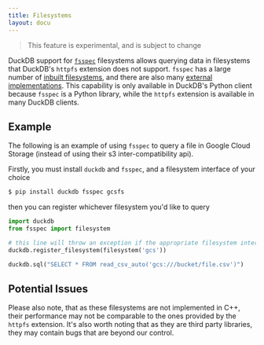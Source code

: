 ```yaml
---
title: Filesystems
layout: docu
---
```


> This feature is experimental, and is subject to change

DuckDB support for [`fsspec`](https://filesystem-spec.readthedocs.io) filesystems allows querying data in filesystems that DuckDB's `httpfs` extension does not support. `fsspec` has a large number of [inbuilt filesystems](https://filesystem-spec.readthedocs.io/en/latest/api.html#built-in-implementations), and there are also many [external implementations](https://filesystem-spec.readthedocs.io/en/latest/api.html#other-known-implementations). This capability is only available in DuckDB's Python client because `fsspec` is a Python library, while the `httpfs` extension is available in many DuckDB clients.

## Example

The following is an example of using `fsspec` to query a file in Google Cloud Storage (instead of using their s3 inter-compatibility api).

Firstly, you must install `duckdb` and `fsspec`, and a filesystem interface of your choice

```bash
$ pip install duckdb fsspec gcsfs
```

then you can register whichever filesystem you'd like to query

```python
import duckdb
from fsspec import filesystem

# this line will throw an exception if the appropriate filesystem interface is not installed
duckdb.register_filesystem(filesystem('gcs'))

duckdb.sql("SELECT * FROM read_csv_auto('gcs:///bucket/file.csv')")
```

## Potential Issues

Please also note, that as these filesystems are not implemented in C++, their performance may not be comparable to the ones provided by the `httpfs` extension.
It's also worth noting that as they are third party libraries, they may contain bugs that are beyond our control.
